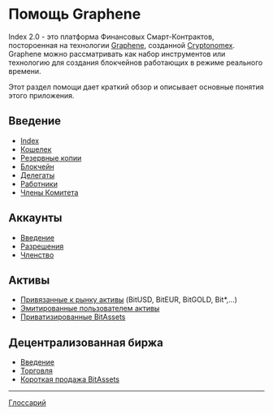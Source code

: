 # Помощь Graphene

Index 2.0 - это платформа Финансовых Смарт-Контрактов, постороенная на технологии [Graphene](https://github.com/cryptonomex/graphene), созданной [Cryptonomex](http://cryptonomex.com). Graphene можно рассматривать как набор инструментов или технологию для создания блокчейнов работающих в режиме реального времени.

Этот раздел помощи дает краткий обзор и описывает основные понятия этого приложения.

## Введение

- [Index](introduction/bitshares.md)
- [Кошелек](introduction/wallets.md)
- [Резервные копии](introduction/backups.md)
- [Блокчейн](introduction/blockchain.md)
- [Делегаты](introduction/witness.md)
- [Работники](introduction/workers.md)
- [Члены Комитета](introduction/committee.md)

## Аккаунты

- [Введение](accounts/general.md)
- [Разрешения](accounts/permissions.md)
- [Членство](accounts/membership.md)

## Активы

- [Привязанные к рынку активы](assets/mpa.md) (BitUSD, BitEUR, BitGOLD, Bit\*,...)
- [Эмитированные пользователем активы](assets/uia.md)
- [Приватизированные BitAssets](assets/privbitassets.md)

## Децентрализованная биржа

- [Введение](dex/introduction.md)
- [Торговля](dex/trading.md)
- [Короткая продажа BitAssets](dex/shorting.md)

* * *

[Глоссарий](glossary.md)